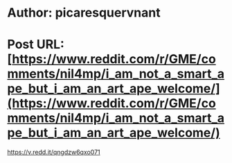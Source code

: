 # Author: picaresquervnant
# Post URL: [https://www.reddit.com/r/GME/comments/nil4mp/i_am_not_a_smart_ape_but_i_am_an_art_ape_welcome/](https://www.reddit.com/r/GME/comments/nil4mp/i_am_not_a_smart_ape_but_i_am_an_art_ape_welcome/)


https://v.redd.it/qngdzw6qxo071
